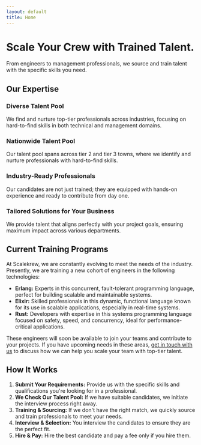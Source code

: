 ```yaml
---
layout: default
title: Home
---
```


# Scale Your Crew with Trained Talent.

From engineers to management professionals, we source and train talent with the specific skills you need.

## Our Expertise

### Diverse Talent Pool
We find and nurture top-tier professionals across industries, focusing on hard-to-find skills in both technical and management domains.

### Nationwide Talent Pool
Our talent pool spans across tier 2 and tier 3 towns, where we identify and nurture professionals with hard-to-find skills.

### Industry-Ready Professionals
Our candidates are not just trained; they are equipped with hands-on experience and ready to contribute from day one.

### Tailored Solutions for Your Business
We provide talent that aligns perfectly with your project goals, ensuring maximum impact across various departments.

## Current Training Programs

At Scalekrew, we are constantly evolving to meet the needs of the industry. Presently, we are training a new cohort of engineers in the following technologies:

- **Erlang:** Experts in this concurrent, fault-tolerant programming language, perfect for building scalable and maintainable systems.
- **Elixir:** Skilled professionals in this dynamic, functional language known for its use in scalable applications, especially in real-time systems.
- **Rust:** Developers with expertise in this systems programming language focused on safety, speed, and concurrency, ideal for performance-critical applications.

These engineers will soon be available to join your teams and contribute to your projects. If you have upcoming needs in these areas, [get in touch with us](contact.html) to discuss how we can help you scale your team with top-tier talent.


## How It Works

1. **Submit Your Requirements:** Provide us with the specific skills and qualifications you're looking for in a professional.
2. **We Check Our Talent Pool:** If we have suitable candidates, we initiate the interview process right away.
3. **Training & Sourcing:** If we don't have the right match, we quickly source and train professionals to meet your needs.
4. **Interview & Selection:** You interview the candidates to ensure they are the perfect fit.
5. **Hire & Pay:** Hire the best candidate and pay a fee only if you hire them.


